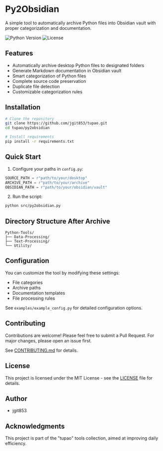 # Py2Obsidian

A simple tool to automatically archive Python files into Obsidian vault with proper categorization and documentation.

![Python Version](https://img.shields.io/badge/python-3.6%2B-blue)
![License](https://img.shields.io/badge/license-MIT-green)

## Features

- Automatically archive desktop Python files to designated folders
- Generate Markdown documentation in Obsidian vault
- Smart categorization of Python files
- Complete source code preservation
- Duplicate file detection
- Customizable categorization rules

## Installation

```bash
# Clone the repository
git clone https://github.com/jgit853/tupao.git
cd tupao/py2obsidian

# Install requirements
pip install -r requirements.txt
```

## Quick Start

1. Configure your paths in `config.py`:
```python
SOURCE_PATH = r"path/to/your/desktop"
ARCHIVE_PATH = r"path/to/your/archive"
OBSIDIAN_PATH = r"path/to/your/obsidian/vault"
```

2. Run the script:
```bash
python src/py2obsidian.py
```

## Directory Structure After Archive

```
Python-Tools/
├── Data-Processing/
├── Text-Processing/
└── Utility/
```

## Configuration

You can customize the tool by modifying these settings:

- File categories
- Archive paths
- Documentation templates
- File processing rules

See `examples/example_config.py` for detailed configuration options.

## Contributing

Contributions are welcome! Please feel free to submit a Pull Request. For major changes, please open an issue first.

See [CONTRIBUTING.md](docs/CONTRIBUTING.md) for details.

## License

This project is licensed under the MIT License - see the [LICENSE](LICENSE) file for details.

## Author

- jgit853

## Acknowledgments

This project is part of the "tupao" tools collection, aimed at improving daily efficiency.
